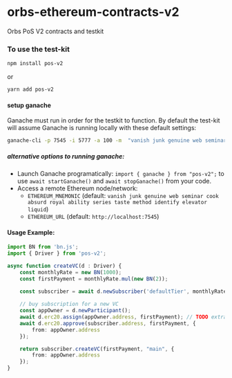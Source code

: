 # orbs-ethereum-contracts-v2
Orbs PoS V2 contracts and testkit

### To use the test-kit 
```bash
npm install pos-v2
```
or
```bash
yarn add pos-v2
```

#### setup ganache
Ganache must run in order for the testkit to function.
By default the test-kit will assume Ganache is running locally with these default settings: 
```bash
ganache-cli -p 7545 -i 5777 -a 100 -m  "vanish junk genuine web seminar cook absurd royal ability series taste method identify elevator liquid"
```

##### alternative options to running ganache:
- Launch Ganache programatically: `import { ganache } from "pos-v2";` to use `await startGanache()` and `await stopGanache()` from your code.
- Access a remote Ethereum node/network:
  - `ETHEREUM_MNEMONIC` (default: `vanish junk genuine web seminar cook absurd royal ability series taste method identify elevator liquid`)
  - `ETHEREUM_URL` (default: `http://localhost:7545`)

#### Usage Example:

```typescript
import BN from 'bn.js';
import { Driver } from 'pos-v2';

async function createVC(d : Driver) {
    const monthlyRate = new BN(1000);
    const firstPayment = monthlyRate.mul(new BN(2));

    const subscriber = await d.newSubscriber('defaultTier', monthlyRate);
    
    // buy subscription for a new VC
    const appOwner = d.newParticipant();
    await d.erc20.assign(appOwner.address, firstPayment); // TODO extract assign+approve to driver in two places
    await d.erc20.approve(subscriber.address, firstPayment, {
        from: appOwner.address
    });

    return subscriber.createVC(firstPayment, "main", {
        from: appOwner.address
    });
}
```
